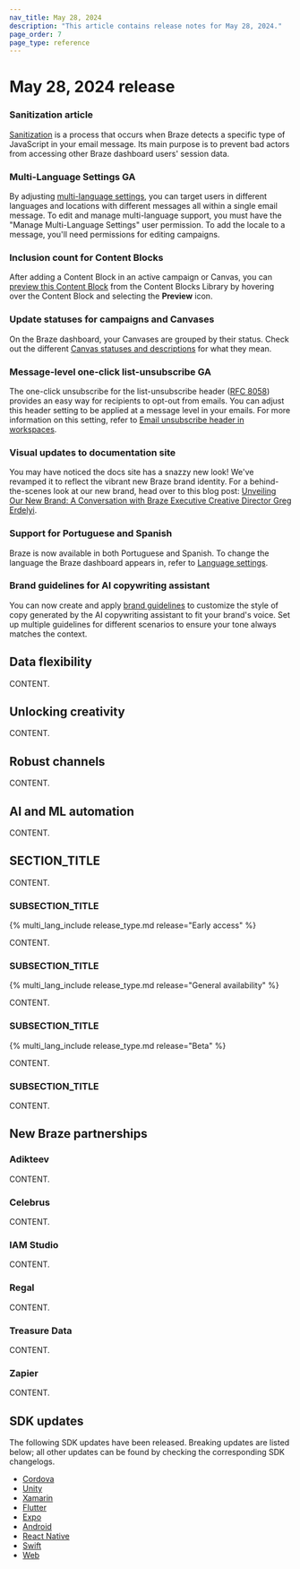 ```yaml
---
nav_title: May 28, 2024
description: "This article contains release notes for May 28, 2024."
page_order: 7 
page_type: reference
---
```


# May 28, 2024 release

### Sanitization article

[Sanitization]({{site.baseurl}}/user_guide/message_building_by_channel/email/best_practices/sanitization) is a process that occurs when Braze detects a specific type of JavaScript in your email message. Its main purpose is to prevent bad actors from accessing other Braze dashboard users' session data.

### Multi-Language Settings GA

By adjusting [multi-language settings]({{site.baseurl}}/multi_language_support/), you can target users in different languages and locations with different messages all within a single email message. To edit and manage multi-language support, you must have the "Manage Multi-Language Settings" user permission. To add the locale to a message, you'll need permissions for editing campaigns.

### Inclusion count for Content Blocks

After adding a Content Block in an active campaign or Canvas, you can [preview this Content Block]({{site.baseurl}}/user_guide/engagement_tools/templates_and_media/content_blocks/) from the Content Blocks Library by hovering over the Content Block and selecting the <i class="fa fa-eye preview-icon"></i> **Preview** icon.

### Update statuses for campaigns and Canvases

On the Braze dashboard, your Canvases are grouped by their status. Check out the different [Canvas statuses and descriptions]({{site.baseurl}}/user_guide/engagement_tools/canvas/get_started/canvas_status) for what they mean.

### Message-level one-click list-unsubscribe GA

The one-click unsubscribe for the list-unsubscribe header ([RFC 8058](https://datatracker.ietf.org/doc/html/rfc8058)) provides an easy way for recipients to opt-out from emails. You can adjust this header setting to be applied at a message level in your emails. For more information on this setting, refer to [Email unsubscribe header in workspaces]({{site.baseurl}}/user_guide/administrative/app_settings/email_settings/#email-unsubscribe-header-in-workspaces).

### Visual updates to documentation site

You may have noticed the docs site has a snazzy new look! We've revamped it to reflect the vibrant new Braze brand identity. For a behind-the-scenes look at our new brand, head over to this blog post: [Unveiling Our New Brand: A Conversation with Braze Executive Creative Director Greg Erdelyi](https://www.braze.com/resources/articles/unveiling-our-new-brand-a-conversation-with-braze-executive-creative-director-greg-erdelyi).

### Support for Portuguese and Spanish

Braze is now available in both Portuguese and Spanish. To change the language the Braze dashboard appears in, refer to [Language settings]({{site.baseurl}}/user_guide/administrative/access_braze/language/).

### Brand guidelines for AI copywriting assistant

You can now create and apply [brand guidelines]({{site.baseurl}}/user_guide/sage_ai/generative_ai/ai_copywriting/brand_guidelines/) to customize the style of copy generated by the AI copywriting assistant to fit your brand's voice. Set up multiple guidelines for different scenarios to ensure your tone always matches the context.

## Data flexibility
 
CONTENT.
 
## Unlocking creativity
 
CONTENT.
 
## Robust channels
 
CONTENT.
 
## AI and ML automation
 
CONTENT.
 
## SECTION_TITLE
 
CONTENT.
 
### SUBSECTION_TITLE
 
{% multi_lang_include release_type.md release="Early access" %}
 
CONTENT.
 
### SUBSECTION_TITLE
 
{% multi_lang_include release_type.md release="General availability" %}
 
CONTENT.
 
### SUBSECTION_TITLE
 
{% multi_lang_include release_type.md release="Beta" %}
 
CONTENT.
 
### SUBSECTION_TITLE
 
CONTENT.
 
## New Braze partnerships

<!--
https://www.braze.com/docs/partners/data_and_infrastructure_agility/analytics/adikteev
https://www.braze.com/docs/partners/data_and_infrastructure_agility/analytics/celebrus
https://www.braze.com/docs/partners/message_orchestration/channel_extensions/email_templates/iam_studio
https://www.braze.com/docs/partners/message_orchestration/additional_channels/messaging/regal
https://www.braze.com/docs/partners/data_and_infrastructure_agility/cohort_import/treasuredata
https://www.braze.com/docs/partners/data_and_infrastructure_agility/workflow_automation/zapier
-->
 
### Adikteev
 
CONTENT.
 
### Celebrus
 
CONTENT.
 
### IAM Studio
 
CONTENT.
 
### Regal
 
CONTENT.

### Treasure Data
 
CONTENT.
 
### Zapier
 
CONTENT.

## SDK updates
 
The following SDK updates have been released. Breaking updates are listed below; all other updates can be found by checking the corresponding SDK changelogs.

<!--
Get list by running this query in GMail:

subject:"SDK Release" after:2024/05/01 before:2024/06/01 
-->

- [Cordova](LINK_TO_GITHUB_CHANGELOG)
- [Unity](LINK_TO_GITHUB_CHANGELOG)
- [Xamarin](LINK_TO_GITHUB_CHANGELOG)
- [Flutter](LINK_TO_GITHUB_CHANGELOG)
- [Expo](LINK_TO_GITHUB_CHANGELOG)
- [Android](LINK_TO_GITHUB_CHANGELOG)
- [React Native](LINK_TO_GITHUB_CHANGELOG)
- [Swift](LINK_TO_GITHUB_CHANGELOG)
- [Web](LINK_TO_GITHUB_CHANGELOG)
